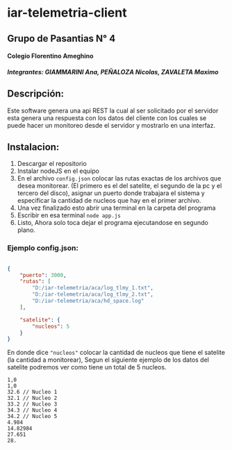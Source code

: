 # iar-telemetria-client
## Grupo de Pasantias N° 4
#### Colegio Florentino Ameghino
##### Integrantes: GIAMMARINI Ana, PEÑALOZA Nicolas, ZAVALETA Maximo

## Descripción:
Este software genera una api REST la cual al ser solicitado por el servidor esta genera una respuesta con los datos del cliente con los cuales se puede hacer un monitoreo desde el servidor y mostrarlo en una interfaz.

## Instalacion:

  1. Descargar el repositorio
  2. Instalar nodeJS en el equipo
  3. En el archivo `config.json` colocar las rutas exactas de los archivos que desea monitorear. (El primero es el del satelite, el segundo de la pc y el tercero del disco), asignar un puerto donde trabajara el sistema y especificar la cantidad de nucleos que hay en el primer archivo.
  4. Una vez finalizado esto abrir una terminal en la carpeta del programa
  5. Escribir en esa terminal `node app.js`
  6. Listo, Ahora solo toca dejar el programa ejecutandose en segundo plano.


### Ejemplo config.json:

```json

{
    "puerto": 3000,
    "rutas": [
        "D:/iar-telemetria/aca/log_tlmy_1.txt",
        "D:/iar-telemetria/aca/log_tlmy_2.txt",
        "D:/iar-telemetria/aca/hd_space.log"
    ],

    "satelite": {
        "nucleos": 5
    }
}

```

En donde dice `"nucleos"` colocar la cantidad de nucleos que tiene el satelite (la cantidad a monitorear), Segun el siguiente ejemplo de los datos del satelite podremos ver como tiene un total de 5 nucleos.

```
1,0
1,0
32.6 // Nucleo 1
32.1 // Nucleo 2
33.2 // Nucleo 3
34.3 // Nucleo 4
34.2 // Nucleo 5
4.984
14.82984
27.651
28.
```
